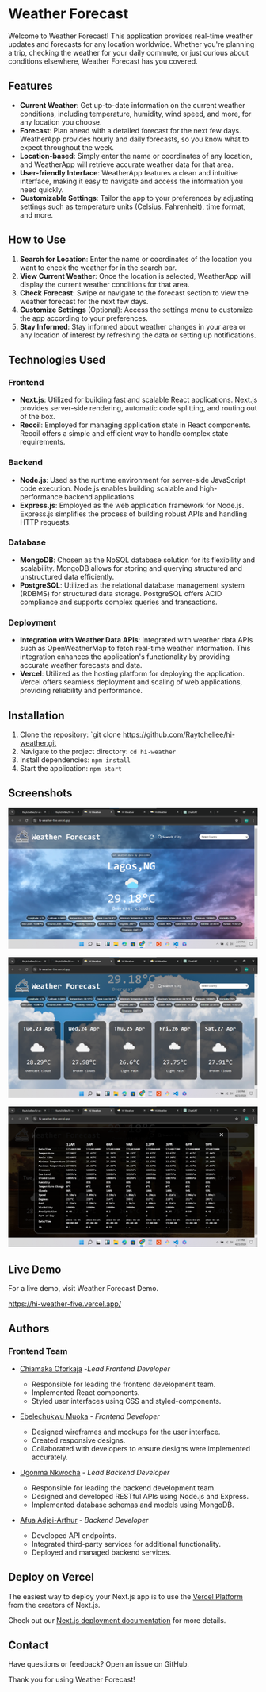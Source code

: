 # Weather Forecast 

Welcome to Weather Forecast! This application provides real-time weather updates and forecasts for any location worldwide. Whether you're planning a trip, checking the weather for your daily commute, or just curious about conditions elsewhere, Weather Forecast has you covered.

## Features

- **Current Weather**: Get up-to-date information on the current weather conditions, including temperature, humidity, wind speed, and more, for any location you choose.
- **Forecast**: Plan ahead with a detailed forecast for the next few days. WeatherApp provides hourly and daily forecasts, so you know what to expect throughout the week.
- **Location-based**: Simply enter the name or coordinates of any location, and WeatherApp will retrieve accurate weather data for that area.
- **User-friendly Interface**: WeatherApp features a clean and intuitive interface, making it easy to navigate and access the information you need quickly.
- **Customizable Settings**: Tailor the app to your preferences by adjusting settings such as temperature units (Celsius, Fahrenheit), time format, and more.

## How to Use

1. **Search for Location**: Enter the name or coordinates of the location you want to check the weather for in the search bar.
2. **View Current Weather**: Once the location is selected, WeatherApp will display the current weather conditions for that area.
3. **Check Forecast**: Swipe or navigate to the forecast section to view the weather forecast for the next few days.
4. **Customize Settings** (Optional): Access the settings menu to customize the app according to your preferences.
5. **Stay Informed**: Stay informed about weather changes in your area or any location of interest by refreshing the data or setting up notifications.

## Technologies Used

### Frontend
- **Next.js**: Utilized for building fast and scalable React applications. Next.js provides server-side rendering, automatic code splitting, and routing out of the box.
- **Recoil**: Employed for managing application state in React components. Recoil offers a simple and efficient way to handle complex state requirements.

### Backend
- **Node.js**: Used as the runtime environment for server-side JavaScript code execution. Node.js enables building scalable and high-performance backend applications.
- **Express.js**: Employed as the web application framework for Node.js. Express.js simplifies the process of building robust APIs and handling HTTP requests.

### Database
- **MongoDB**: Chosen as the NoSQL database solution for its flexibility and scalability. MongoDB allows for storing and querying structured and unstructured data efficiently.
- **PostgreSQL**: Utilized as the relational database management system (RDBMS) for structured data storage. PostgreSQL offers ACID compliance and supports complex queries and transactions.

### Deployment
- **Integration with Weather Data APIs**: Integrated with weather data APIs such as OpenWeatherMap to fetch real-time weather information. This integration enhances the application's functionality by providing accurate weather forecasts and data.
- **Vercel**: Utilized as the hosting platform for deploying the application. Vercel offers seamless deployment and scaling of web applications, providing reliability and performance.


## Installation

1. Clone the repository: `git clone https://github.com/Raytchellee/hi-weather.git
2. Navigate to the project directory: `cd hi-weather`
3. Install dependencies: `npm install`
4. Start the application: `npm start`

## Screenshots

![App Screenshot](https://github.com/Raytchellee/hi-weather/blob/main/public/images/Screenshot1.png)


![App Screenshot](https://github.com/Raytchellee/hi-weather/blob/main/public/images/Screenshot2.png)


![App Screenshot](https://github.com/Raytchellee/hi-weather/blob/main/public/images/Screenshot3.png)


## Live Demo

For a live demo, visit Weather Forecast Demo. 

https://hi-weather-five.vercel.app/ 

## Authors
### Frontend Team
- [Chiamaka Oforkaja](https://github.com/raytchellee) -*Lead Frontend Developer*
  - Responsible for leading the frontend development team.
  - Implemented React components.
  - Styled user interfaces using CSS and styled-components.

 - [Ebelechukwu Muoka](https://github.com/Ebele21) - *Frontend Developer*
   - Designed wireframes and mockups for the user interface.
   - Created responsive designs.
   - Collaborated with developers to ensure designs were implemented accurately.
   
- [Ugonma Nkwocha](https://github.com/caramelInvestor) - *Lead Backend Developer*
   - Responsible for leading the backend development team.
   - Designed and developed RESTful APIs using Node.js and Express.
   - Implemented database schemas and models using MongoDB.
    
- [Afua Adjei-Arthur](https://github.com/afuawonders)  - *Backend Developer*
  -  Developed API endpoints.
  - Integrated third-party services for additional functionality.
  - Deployed and managed backend services.
   
## Deploy on Vercel

The easiest way to deploy your Next.js app is to use the [Vercel Platform](https://vercel.com/new?utm_medium=default-template&filter=next.js&utm_source=create-next-app&utm_campaign=create-next-app-readme) from the creators of Next.js.

Check out our [Next.js deployment documentation](https://nextjs.org/docs/deployment) for more details.

## Contact

Have questions or feedback? Open an issue on GitHub.

Thank you for using Weather Forecast! 